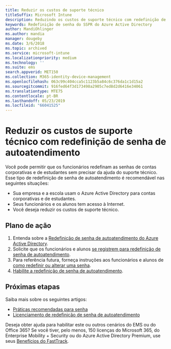 ```yaml
---
title: Reduzir os custos de suporte técnico
titleSuffix: Microsoft Intune
description: Reduzindo os custos de suporte técnico com redefinição de senha de autoatendimento
keywords: Redefinição de senha do SSPR do Azure Active Directory
author: MandiOhlinger
ms.author: mandia
manager: dougeby
ms.date: 3/6/2018
ms.topic: archived
ms.service: microsoft-intune
ms.localizationpriority: medium
ms.technology: ''
ms.suite: ems
search.appverid: MET150
ms.collection: M365-identity-device-management
ms.openlocfilehash: 063c99c404cca5c1123b5a84c6c376da1c1d15a2
ms.sourcegitcommit: 916fed64f3d173498a2905c7ed8d2d6416e34061
ms.translationtype: MTE75
ms.contentlocale: pt-BR
ms.lasthandoff: 05/23/2019
ms.locfileid: "66041525"
---
```

# <a name="reduce-help-desk-costs-with-self-service-password-reset"></a>Reduzir os custos de suporte técnico com redefinição de senha de autoatendimento

Você pode permitir que os funcionários redefinam as senhas de contas corporativas e de estudantes sem precisar da ajuda do suporte técnico. Esse tipo de redefinição de senha de autoatendimento é recomendável nas seguintes situações:
* Sua empresa e a escola usam o Azure Active Directory para contas corporativas e de estudantes.
* Seus funcionários e os alunos tem acesso à Internet.
* Você deseja reduzir os custos de suporte técnico.

## <a name="action-plan"></a>Plano de ação

1. Entenda sobre a [Redefinição de senha de autoatendimento do Azure Active Directory](https://docs.microsoft.com/azure/active-directory/active-directory-passwords-overview). 
2. Solicite que os funcionários e alunos [se registrem para redefinição de senha de autoatendimento](https://docs.microsoft.com/azure/active-directory/active-directory-passwords-reset-register).
3. Para referência futura, forneça instruções aos funcionários e alunos de [como redefinir ou alterar uma senha](https://docs.microsoft.com/azure/active-directory/active-directory-passwords-update-your-own-password).
4. [Habilite a redefinição de senha de autoatendimento](https://docs.microsoft.com/azure/active-directory/active-directory-passwords-getting-started).

## <a name="next-steps"></a>Próximas etapas

Saiba mais sobre os seguintes artigos:
* [Práticas recomendadas para senha](https://docs.microsoft.com/azure/active-directory/active-directory-secure-passwords) 
* [Licenciamento de redefinição de senha de autoatendimento](https://docs.microsoft.com/azure/active-directory/active-directory-secure-passwords)

Deseja obter ajuda para habilitar este ou outros cenários do EMS ou do Office 365? Se você tiver, pelo menos, 150 licenças do Microsoft 365, do Enterprise Mobility + Security ou do Azure Active Directory Premium, use seus [Benefícios do FastTrack](https://docs.microsoft.com/enterprise-mobility-security/solutions/enterprise-mobility-fasttrack-program).
